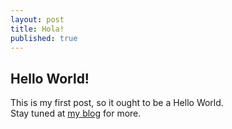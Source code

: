 ```yaml
---
layout: post
title: Hola!
published: true
---
```

## Hello World!
This is my first post, so it ought to be a Hello World.  
Stay tuned at [my blog][Satish Yadav Blog] for more.

[Satish Yadav Blog]: https://blog.satishyadav.com
